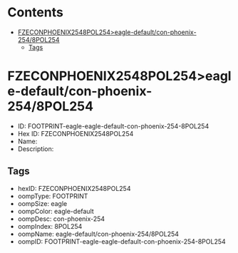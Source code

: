 



Contents
========

* [FZECONPHOENIX2548POL254>eagle-default/con-phoenix-254/8POL254](#fzeconphoenix2548pol254eagle-defaultcon-phoenix-2548pol254)
	* [Tags](#tags)

# FZECONPHOENIX2548POL254>eagle-default/con-phoenix-254/8POL254

- ID: FOOTPRINT-eagle-eagle-default-con-phoenix-254-8POL254
- Hex ID: FZECONPHOENIX2548POL254
- Name: 
- Description: 

## Tags

- hexID: FZECONPHOENIX2548POL254
- oompType: FOOTPRINT
- oompSize: eagle
- oompColor: eagle-default
- oompDesc: con-phoenix-254
- oompIndex: 8POL254
- oompName: eagle-default/con-phoenix-254/8POL254
- oompID: FOOTPRINT-eagle-eagle-default-con-phoenix-254-8POL254

